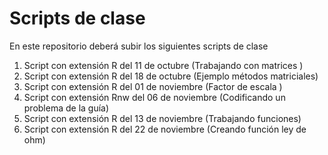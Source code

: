 # Scripts de clase 
En este repositorio deberá subir los siguientes scripts de clase

1. Script con extensión R del 11 de octubre (Trabajando con matrices )
2. Script con extensión R del 18 de octubre (Ejemplo métodos matriciales)
3. Script con extensión R del 01 de noviembre (Factor de escala )
4. Script con extensión Rnw del 06 de noviembre (Codificando un problema de la guía)
5. Script con extensión R del 13 de noviembre (Trabajando funciones)
6. Script con extensión R del 22 de noviembre (Creando función ley de ohm)
